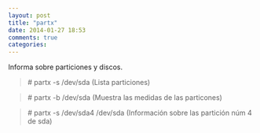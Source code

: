 ```yaml
---
layout: post
title: "partx"
date: 2014-01-27 18:53
comments: true
categories: 
---
```

Informa sobre particiones y discos. 

>\# partx -s /dev/sda (Lista particiones) 

>\# partx -b /dev/sda (Muestra las medidas de las particones) 

>\# partx -s /dev/sda4 /dev/sda (Información sobre las partición núm 4 de sda)

